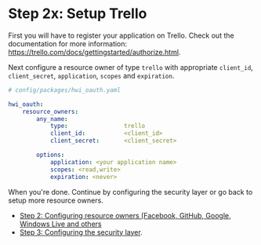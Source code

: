 Step 2x: Setup Trello
=====================
First you will have to register your application on Trello. Check out the
documentation for more information: https://trello.com/docs/gettingstarted/authorize.html.

Next configure a resource owner of type `trello` with appropriate
`client_id`, `client_secret`, `application`, `scopes` and `expiration`.

```yaml
# config/packages/hwi_oauth.yaml

hwi_oauth:
    resource_owners:
        any_name:
            type:                trello
            client_id:           <client_id>
            client_secret:       <client_secret>

        options:
            application: <your application name>
            scopes: <read,write>
            expiration: <never>
```

When you're done. Continue by configuring the security layer or go back to
setup more resource owners.

- [Step 2: Configuring resource owners (Facebook, GitHub, Google, Windows Live and others](../2-configuring_resource_owners.md)
- [Step 3: Configuring the security layer](../3-configuring_the_security_layer.md).
